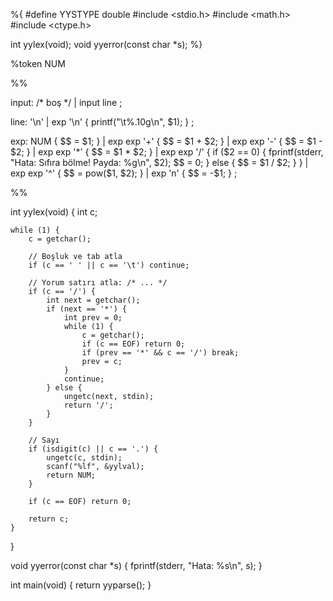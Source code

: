 %{
#define YYSTYPE double
#include <stdio.h>
#include <math.h>
#include <ctype.h>

int yylex(void);
void yyerror(const char *s);
%}

%token NUM

%%

input:
    /* boş */
  | input line
  ;

line:
    '\n'
  | exp '\n' { printf("\t%.10g\n", $1); }
  ;

exp:
    NUM             { $$ = $1; }
  | exp exp '+'     { $$ = $1 + $2; }
  | exp exp '-'     { $$ = $1 - $2; }
  | exp exp '*'     { $$ = $1 * $2; }
  | exp exp '/'     {
                      if ($2 == 0) {
                        fprintf(stderr, "Hata: Sıfıra bölme! Payda: %g\n", $2);
                        $$ = 0;
                      } else {
                        $$ = $1 / $2;
                      }
                    }
  | exp exp '^'     { $$ = pow($1, $2); }
  | exp 'n'         { $$ = -$1; }
  ;

%%

int yylex(void) {
    int c;

    while (1) {
        c = getchar();

        // Boşluk ve tab atla
        if (c == ' ' || c == '\t') continue;

        // Yorum satırı atla: /* ... */
        if (c == '/') {
            int next = getchar();
            if (next == '*') {
                int prev = 0;
                while (1) {
                    c = getchar();
                    if (c == EOF) return 0;
                    if (prev == '*' && c == '/') break;
                    prev = c;
                }
                continue;
            } else {
                ungetc(next, stdin);
                return '/';
            }
        }

        // Sayı
        if (isdigit(c) || c == '.') {
            ungetc(c, stdin);
            scanf("%lf", &yylval);
            return NUM;
        }

        if (c == EOF) return 0;

        return c;
    }
}

void yyerror(const char *s) {
    fprintf(stderr, "Hata: %s\n", s);
}

int main(void) {
    return yyparse();
}
